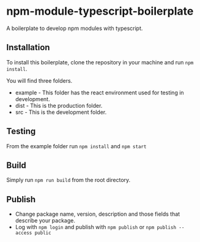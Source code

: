 # npm-module-typescript-boilerplate
 A boilerplate to develop npm modules with typescript.

## Installation

To install this boilerplate, clone the repository in your machine and run `npm install`.

You will find three folders.
* example - This folder has the react environment used for testing in development. 
* dist - This is the production folder.
* src - This is the development folder.
## Testing
From the example folder run `npm install` and `npm start`

## Build
Simply run `npm run build` from the root directory.

## Publish
* Change package name, version, description and those fields that describe your package.
* Log with `npm login` and publish with `npm publish` or `npm publish --access public`
